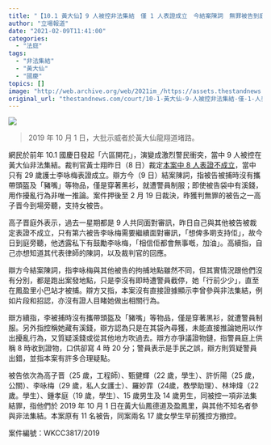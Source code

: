 ```yaml
---
title: "【10.1 黃大仙】9 人被控非法集結　僅 1 人表證成立　今結案陳詞　無罪被告到庭支持"
author: "立場報道"
date: "2021-02-09T11:41:00"
categories:
  - "法庭"
tags:
  - "非法集結"
  - "黃大仙"
  - "國慶"
topics: []
image: "http://web.archive.org/web/2021im_/https://assets.thestandnews.com/media/photos/wongtaisin-road_E0Y1M_pF6zZ.png"
original_url: "thestandnews.com/court/10-1-黃大仙-9-人被控非法集結-僅-1-人表證成立-今結案陳詞-無罪被告到庭支持"
---
```

![](http://web.archive.org/web/2021im_/https://assets.thestandnews.com/media/photos/wongtaisin-road_E0Y1M_pF6zZ.png)
> 2019 年 10 月 1 日，大批示威者於黃大仙龍翔道堵路。

網民於前年 10.1 國慶日發起「六區開花」，演變成激烈警民衝突，當中 9 人被控在黃大仙非法集結。裁判官黃士翔昨日（8 日）裁定[本案中 8 人表證不成立](../../court/10-1-%E9%BB%83%E5%A4%A7%E4%BB%99-9-%E4%BA%BA%E8%A2%AB%E6%8E%A7%E9%9D%9E%E6%B3%95%E9%9B%86%E7%B5%90-8-%E4%BA%BA%E8%A1%A8%E8%AD%89%E4%B8%8D%E6%88%90%E7%95%B6%E5%BA%AD%E9%87%8B%E6%94%BE-%E7%84%A1%E7%BD%AA%E8%A2%AB%E5%91%8A-%E6%BF%AB%E6%8D%95%E6%BF%AB%E5%91%8A-%E8%AD%89%E6%93%9A%E5%A5%BD%E8%96%84%E5%BC%B1/)，當中只有 29 歲護士李咏梅表證成立。辯方今（9 日）結案陳詞，指被告被捕時沒有攜帶頭盔及「豬嘴」等物品，僅是穿著黑衫，就遭警員制服；即使被告袋中有溪錢，用作擾亂行為非唯一推論。案件押後至 2 月 19 日裁決，昨獲判無罪的被告之一高子晋今到場旁聽，支持女被告。

高子晋庭外表示，過去一星期都是 9 人共同面對審訊，昨日自己與其他被告被裁定表證不成立，只有第六被告李咏梅需要繼續面對審訊，「想俾多啲支持佢」，故今日到庭旁聽，他透露私下有鼓勵李咏梅，「相信佢都會無事嘅，加油」。高續指，自己亦想知道其代表律師的陳詞，以及裁判官的回應。

辯方今結案陳詞，指李咏梅與其他被告的拘捕地點雖然不同，但其實情況跟他們沒有分別，都是跑出案發地點，只是李沒有即時遭警員截停，她「行前少少」，直至在鳳盈里小巴站才被捕。辯方又指，本案沒有直接證據顯示李曾參與非法集結，例如片段和招認，亦沒有證人目睹她做出相關行為。

辯方續指，李被捕時沒有攜帶頭盔及「豬嘴」等物品，僅是穿著黑衫，就遭警員制服。另外指控稱她藏有溪錢，辯方認為只是在其袋內尋獲，未能直接推論她用以作出擾亂行為，又質疑溪錢或從其他地方吹過去。辯方亦爭議證物鏈，指警員庭上供稱 8 時收到證物，口供卻寫 4 時 20 分；警員表示是手民之誤，辯方則質疑警員出錯，並指本案有許多合理疑點。

被告依次為高子晋（25 歲，工程師）、甄健輝（22 歲，學生）、許忻陽（25 歲，公關）、李咏梅（29 歲，私人女護士）、羅妙霏（24歲，教學助理）、林坤煒（22 歲。學生）、鍾孝庭（19 歲，學生）、15 歲男生及 14 歲男生，同被控一項非法集結罪，指他們於 2019 年 10 月 1 日在黃大仙鳳德道及盈鳳里，與其他不知名者參與非法集結。本案原有 11 名被告，同案兩名 17 歲女學生早前獲控方撤控。

案件編號：WKCC3817/2019